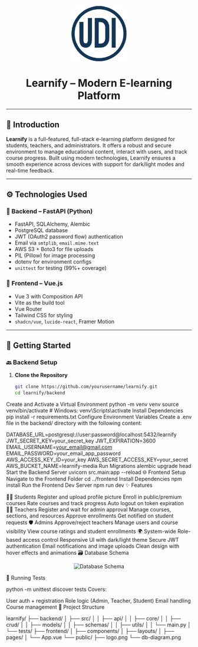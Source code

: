 <p align="center">
  <img src="src/utils/UDI_logo.png" alt="UDI Learnify Logo" width="150"/>
</p>

<h1 align="center">Learnify – Modern E-learning Platform</h1>

---

## 🧭 Introduction

**Learnify** is a full-featured, full-stack e-learning platform designed for students, teachers, and administrators. It offers a robust and secure environment to manage educational content, interact with users, and track course progress. Built using modern technologies, Learnify ensures a smooth experience across devices with support for dark/light modes and real-time feedback.

---

## ⚙️ Technologies Used

### 🔧 Backend – FastAPI (Python)
- FastAPI, SQLAlchemy, Alembic
- PostgreSQL database
- JWT (OAuth2 password flow) authentication
- Email via `smtplib`, `email.mime.text`
- AWS S3 + Boto3 for file uploads
- PIL (Pillow) for image processing
- dotenv for environment configs
- `unittest` for testing (99%+ coverage)

### 🎨 Frontend – Vue.js
- Vue 3 with Composition API
- Vite as the build tool
- Vue Router
- Tailwind CSS for styling
- `shadcn/vue`, `lucide-react`, Framer Motion

---

## 🚀 Getting Started

### 🔙 Backend Setup

1. **Clone the Repository**
   ```bash
   git clone https://github.com/yourusername/learnify.git
   cd learnify/backend
Create and Activate a Virtual Environment
python -m venv venv
source venv/bin/activate  # Windows: venv\Scripts\activate
Install Dependencies
pip install -r requirements.txt
Configure Environment Variables
Create a .env file in the backend/ directory with the following content:

DATABASE_URL=postgresql://user:password@localhost:5432/learnify
JWT_SECRET_KEY=your_secret_key
JWT_EXPIRATION=3600
EMAIL_USERNAME=your_email@gmail.com
EMAIL_PASSWORD=your_email_app_password
AWS_ACCESS_KEY_ID=your_key
AWS_SECRET_ACCESS_KEY=your_secret
AWS_BUCKET_NAME=learnify-media
Run Migrations
alembic upgrade head
Start the Backend Server
uvicorn src.main:app --reload
🌐 Frontend Setup
Navigate to the Frontend Folder
cd ../frontend
Install Dependencies
npm install
Run the Frontend Dev Server
npm run dev
✨ Features

👨‍🎓 Students
Register and upload profile picture
Enroll in public/premium courses
Rate courses and track progress
Auto logout on token expiration
👩‍🏫 Teachers
Register and wait for admin approval
Manage courses, sections, and resources
Approve enrollments
Get notified on student requests
🛡️ Admins
Approve/reject teachers
Manage users and course visibility
View course ratings and student enrollments
🌍 System-wide
Role-based access control
Responsive UI with dark/light theme
Secure JWT authentication
Email notifications and image uploads
Clean design with hover effects and animations
🗃️ Database Schema

<p align="center"> <img src="src/utils/diagram.png" alt="Database Schema" width="700"/> </p>
🧪 Running Tests

python -m unittest discover tests
Covers:

User auth + registration
Role logic (Admin, Teacher, Student)
Email handling
Course management
📁 Project Structure

learnify/
├── backend/
│   ├── src/
│   │   ├── api/
│   │   ├── core/
│   │   ├── crud/
│   │   ├── models/
│   │   ├── schemas/
│   │   ├── utils/
│   │   └── main.py
│   └── tests/
├── frontend/
│   ├── components/
│   ├── layouts/
│   ├── pages/
│   └── App.vue
└── public/
    ├── logo.png
    └── db-diagram.png